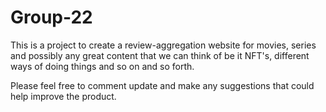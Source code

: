 # Group-22
This is a project to create a review-aggregation website for movies, series and possibly any great content that we can think of be it NFT's, different ways of doing things and so on and so forth.


Please feel free to comment update and make any suggestions that could help improve the product.
